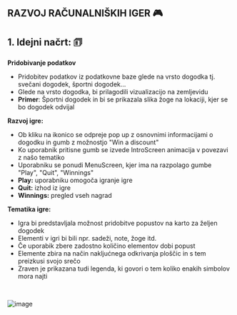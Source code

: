 ## RAZVOJ RAČUNALNIŠKIH IGER 🎮
**1. Idejni načrt: 🗊** <br>
 -- 
 **Pridobivanje podatkov** <br>
- Pridobitev podatkov iz podatkovne baze glede na vrsto dogodka tj. svečani dogodek, športni dogodek...
- Glede na vrsto dogodka, bi prilagodili vizualizacijo na zemljevidu
- **Primer**: Športni dogodek in bi se prikazala slika žoge na lokaciji, kjer se bo dogodek odvijal

**Razvoj igre:** <br>
- Ob kliku na ikonico se odpreje pop up z osnovnimi informacijami o dogodku in gumb z možnostjo "Win a discount"
- Ko uporabnik pritisne gumb se izvede IntroScreen animacija v povezavi z našo tematiko
- Uporabniku se ponudi MenuScreen, kjer ima na razpolago gumbe "Play", "Quit", "Winnings"
- **Play:** uporabniku omogoča igranje igre
- **Quit:** izhod iz igre
- **Winnings:** pregled vseh nagrad

**Tematika igre:** <br>
- Igra bi predstavljala možnost pridobitve popustov na karto za željen dogodek
- Elementi v igri bi bili npr. sadeži, note, žoge itd.
- Če uporabik zbere zadostno količino elementov dobi popust
- Elemente zbira na način nakljućnega odkrivanja ploščic in s tem preizkusi svojo srečo
- Zraven je prikazana tudi legenda, ki govori o tem koliko enakih simbolov mora najti

<br>

![image](https://github.com/user-attachments/assets/3e8b9197-a60e-4b4a-88eb-84de8d435d69)
